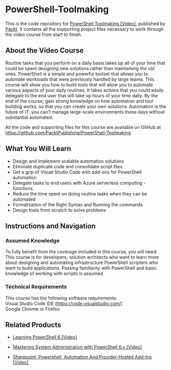 # PowerShell-Toolmaking
This is the code repository for [PowerShell Toolmaking [Video]](https://www.packtpub.com/virtualization-and-cloud/powershell-toolmaking-video), published by [Packt](https://www.packtpub.com/?utm_source=github). It contains all the supporting project files necessary to work through the video course from start to finish.
## About the Video Course
Routine tasks that you perform on a daily basis takes up all of your time that could be spent designing new solutions rather than maintaining the old ones. PowerShell is a simple and powerful toolset that allows you to automate workloads that were previously handled by large teams.
This course will show you how to build tools that will allow you to automate various aspects of your daily routines. It takes actions that you could easily delegate to the end user that will take up hours of your time daily.
By the end of the course, gain strong knowledge on how automation and tool building works, so that you can create your own solutions. Automation is the future of IT, you can’t manage large-scale environments these days without substantial automated.

All the code and supporting files for this course are available on GitHub at https://github.com/PacktPublishing/PowerShell-Toolmaking

<H2>What You Will Learn</H2>
<DIV class=book-info-will-learn-text>
<UL>
<LI> Design and Implement scalable automation solutions
<LI> Eliminate duplicate code and consolidate script files
<LI> Get a grip of Visual Studio Code with add-ons for PowerShell automation
<LI> Delegate tasks to end users with Azure serverless computing - functions
<LI> Reduce the time spent on doing routine tasks when they can be automated
<LI> Formalization of the Right Syntax and Running the commands
<LI> Design tools from scratch to solve problems</LI></UL></DIV>

## Instructions and Navigation
### Assumed Knowledge
To fully benefit from the coverage included in this course, you will need:<br/>
This course is for developers, solution architects who want to learn more about designing and automating infrastructure PowerShell scripters who want to build applications. Passing familiarity with PowerShell and basic knowledge of working with scripts is assumed.
### Technical Requirements
This course has the following software requirements:<br/>
Visual Studio Code IDE (https://code.visualstudio.com/)<br/>
Google Chrome or Firefox<br/>





## Related Products
* [Learning PowerShell 6 [Video]](https://india.packtpub.com/in/virtualization-and-cloud/learning-powershell-6-video)

* [Mastering System Administration with PowerShell 6.x [Video]](https://india.packtpub.com/in/networking-and-servers/mastering-system-administration-powershell-6x-video)

* [Sharepoint: Powershell, Automation And Provider-Hosted Add-Ins [Video]](https://india.packtpub.com/in/virtualization-and-cloud/sharepoint-powershell-automation-and-provider-hosted-add-ins-video)

